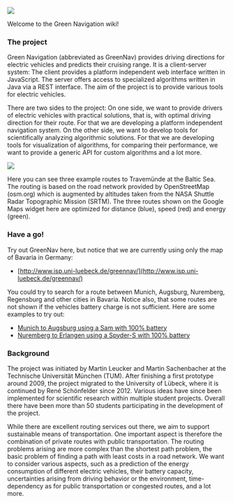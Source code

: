 ![](http://www.isp.uni-luebeck.de/~schoenfr/greennav/banner.svg)

Welcome to the Green Navigation wiki!

### The project

Green Navigation (abbreviated as GreenNav) provides driving directions for electric vehicles and predicts their cruising range. It is a client-server system: The client provides a platform independent web interface written in JavaScript. The server offers access to specialized algorithms written in Java via a REST interface. The aim of the project is to provide various tools for electric vehicles.

There are two sides to the project: On one side, we want to provide drivers of electric vehicles with practical solutions, that is, with optimal driving direction for their route. For that we are developing a platform independent navigation system. On the other side, we want to develop tools for scientifically analyzing algorithmic solutions. For that we are developing tools for visualization of algorithms, for comparing their performance, we want to provide a generic API for custom algorithms and a lot more.

![](http://www.isp.uni-luebeck.de/~schoenfr/greennav/googlefrontend.png)

Here you can see three example routes to Travemünde at the Baltic Sea. The routing is based on the road network provided by OpenStreetMap (osm.org) which is augmented by altitudes taken from the NASA Shuttle Radar Topographic Mission (SRTM). The three routes shown on the Google Maps widget here are optimized for distance (blue), speed (red) and energy (green).

### Have a go!

Try out GreenNav here, but notice that we are currently using only the map of Bavaria in Germany:
* [http://www.isp.uni-luebeck.de/greennav/](http://www.isp.uni-luebeck.de/greennav/)

You could try to search for a route between Munich, Augsburg, Nuremberg, Regensburg and other cities in Bavaria. Notice also, that some routes are not shown if the vehicles battery charge is not sufficient. Here are some examples to try out:

* [Munich to Augsburg using a Sam with 100% battery](http://www.isp.uni-luebeck.de/greennav/?from=munich&to=augsburg&vehicle=Sam&battery=100)
* [Nuremberg to Erlangen using a Spyder-S with 100% battery](http://www.isp.uni-luebeck.de/greennav/?from=nuremberg&to=erlangen&vehicle=Spyder-S&battery=100)

### Background

The project was initiated by Martin Leucker and Martin Sachenbacher at the Technische Universität München (TUM). After finishing a first prototype around 2009, the project migrated to the University of Lübeck, where it is continued by René Schönfelder since 2012. Various ideas have since been implemented for scientific research within multiple student projects. Overall there have been more than 50 students participating in the development of the project.

While there are excellent routing services out there, we aim to support sustainable means of transportation. One important aspect is therefore the combination of private routes with public transportation. The routing problems arising are more complex than the shortest path problem, the basic problem of finding a path with least costs in a road network. We want to consider various aspects, such as a prediction of the energy consumption of different electric vehicles, their battery capacity, uncertainties arising from driving behavior or the environment, time-dependency as for public transportation or congested routes, and a lot more. 
